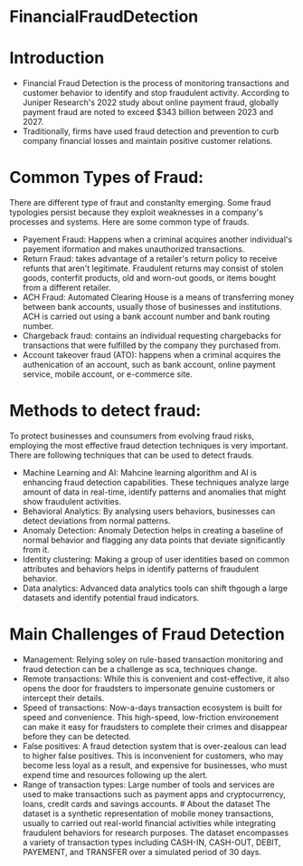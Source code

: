 # FinancialFraudDetection

# Introduction
- Financial Fraud Detection is the process of monitoring transactions and customer behavior to identify and stop fraudulent activity.
According to Juniper Research's 2022 study about online payment fraud, globally payment fraud are noted to exceed $343 billion between 2023 and 2027.
- Traditionally, firms have used fraud detection and prevention to curb company financial losses and maintain positive customer relations.
# Common Types of Fraud:
There are different type of fraut and constanlty emerging. Some fraud typologies persist because they exploit weaknesses in a
company's processes and systems. Here are some common type of frauds.

- Payement Fraud: Happens when a criminal acquires another individual's payement iformation and makes unauthorized transactions.
- Return Fraud: takes advantage of a retailer's return policy to receive refunts that aren't legitimate. Fraudulent returns may consist of stolen goods, conterfit products, old and worn-out goods, or items bought from a different retailer.
- ACH Fraud: Automated Clearing House is a means of transferring money between bank accounts, usually those of businesses and institutions. ACH is carried out using a bank account number and bank routing number.
- Chargeback fraud: contains an individual requesting chargebacks for transactions that were fulfilled by the company they purchased from.
- Account takeover fraud (ATO): happens when a criminal acquires the authenication of an account, such as bank account, online payment service, mobile account, or e-commerce site.

# Methods to detect fraud:
To protect businesses and counsumers from evolving fraud risks, employing the most effective fraud detection techniques is very important. There are following techniques that can be used to detect frauds.

- Machine Learning and AI: Mahcine learning algorithm and AI is enhancing fraud detection capabilities. These techniques analyze large amount of data in real-time, identify patterns and anomalies that might show fraudulent activities.
- Behavioral Analytics: By analysing users behaviors, businesses can detect deviations from normal patterns.
- Anomaly Detection: Anomaly Detection helps in creating a baseline of normal behavior and flagging any data points that deviate significantly from it.
- Identity clustering: Making a group of user identities based on common attributes and behaviors helps in identify patterns of fraudulent behavior.
- Data analytics: Advanced data analytics tools can shift thgough a large datasets and identify potential fraud indicators.

# Main Challenges of Fraud Detection
- Management: Relying soley on rule-based transaction monitoring and fraud detection can be a challenge as sca, techniques change.
- Remote transactions: While this is convenient and cost-effective, it also opens the door for fraudsters to impersonate genuine customers or intercept their details.
- Speed of transactions: Now-a-days transaction ecosystem is built for speed and convenience. This high-speed, low-friction environement can make it easy for fraudsters to complete their crimes and disappear before they can be detected.
- False positives: A fraud detection system that is over-zealous can lead to higher false positives. This is inconvenient for customers, who may become less loyal as a result, and expensive for businesses, who must expend time and resources following up the alert.
- Range of transaction types: Large number of tools and services are used to make transactions such as payment apps and cryptocurrency, loans, credit cards and savings accounts. # About the dataset
The dataset is a synthetic representation of mobile money transactions, usually to carried out real-world financial activities while integrating fraudulent behaviors for research purposes.
The dataset encompasses a variety of transaction types including CASH-IN, CASH-OUT, DEBIT, PAYEMENT, and TRANSFER over a simulated period of 30 days.
